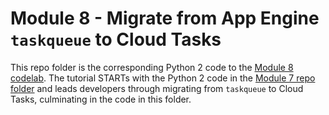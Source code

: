# Module 8 - Migrate from App Engine `taskqueue` to Cloud Tasks

This repo folder is the corresponding Python 2 code to the [Module 8 codelab](http://g.co/codelabs/pae-migrate-cloudtasks). The tutorial STARTs with the Python 2 code in the [Module 7 repo folder](/mod7-gaetasks) and leads developers through migrating from `taskqueue` to Cloud Tasks, culminating in the code in this folder.
